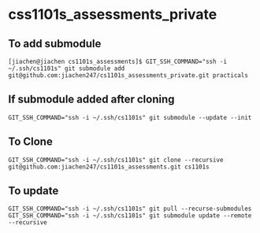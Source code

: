 # css1101s_assessments_private

## To add submodule

`[jiachen@jiachen cs1101s_assessments]$ GIT_SSH_COMMAND="ssh -i ~/.ssh/cs1101s" git submodule add git@github.com:jiachen247/cs1101s_assessments_private.git practicals`

## If submodule added after cloning
`GIT_SSH_COMMAND="ssh -i ~/.ssh/cs1101s" git submodule --update --init`

## To Clone 
`GIT_SSH_COMMAND="ssh -i ~/.ssh/cs1101s" git clone --recursive git@github.com:jiachen247/cs1101s_assessments.git cs1101s`

## To update 

`GIT_SSH_COMMAND="ssh -i ~/.ssh/cs1101s" git pull --recurse-submodules`
`GIT_SSH_COMMAND="ssh -i ~/.ssh/cs1101s" git submodule update --remote --recursive`

